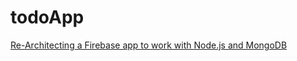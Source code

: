 todoApp
=======

[Re-Architecting a Firebase app to work with Node.js and MongoDB](http://thejackalofjavascript.com/re-architecting-a-firebase-app-in-node)
